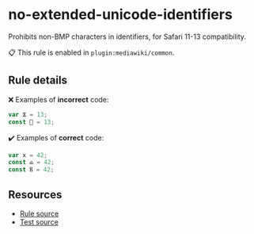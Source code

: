 [//]: # (This file is generated by eslint-docgen. Do not edit it directly.)

# no-extended-unicode-identifiers

Prohibits non-BMP characters in identifiers, for Safari 11-13 compatibility.

📋 This rule is enabled in `plugin:mediawiki/common`.

## Rule details

❌ Examples of **incorrect** code:
```js
var 𐋀 = 13;
const 𠁂 = 13;
```

✔️ Examples of **correct** code:
```js
var x = 42;
const ꭳ = 42;
const Ⲃ = 42;
```

## Resources

* [Rule source](/src/rules/no-extended-unicode-identifiers.js)
* [Test source](/tests/rules/no-extended-unicode-identifiers.js)
